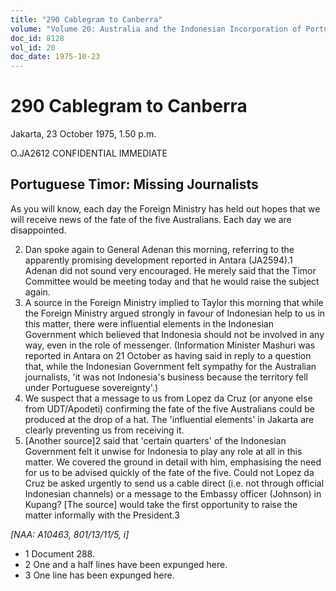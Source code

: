 ```yaml
---
title: "290 Cablegram to Canberra"
volume: "Volume 20: Australia and the Indonesian Incorporation of Portuguese Timor, 1974-1976"
doc_id: 8128
vol_id: 20
doc_date: 1975-10-23
---
```


# 290 Cablegram to Canberra

Jakarta, 23 October 1975, 1.50 p.m.

O.JA2612 CONFIDENTIAL IMMEDIATE

## Portuguese Timor: Missing Journalists

As you will know, each day the Foreign Ministry has held out hopes that we will receive news of the fate of the five Australians. Each day we are disappointed.

  2. Dan spoke again to General Adenan this morning, referring to the apparently promising development reported in Antara (JA2594).1 Adenan did not sound very encouraged. He merely said that the Timor Committee would be meeting today and that he would raise the subject again.
  3. A source in the Foreign Ministry implied to Taylor this morning that while the Foreign Ministry argued strongly in favour of Indonesian help to us in this matter, there were influential elements in the Indonesian Government which believed that Indonesia should not be involved in any way, even in the role of messenger. (Information Minister Mashuri was reported in Antara on 21 October as having said in reply to a question that, while the Indonesian Government felt sympathy for the Australian journalists, 'it was not Indonesia's business because the territory fell under Portuguese sovereignty'.)
  4. We suspect that a message to us from Lopez da Cruz (or anyone else from UDT/Apodeti) confirming the fate of the five Australians could be produced at the drop of a hat. The 'influential elements' in Jakarta are clearly preventing us from receiving it.
  5. [Another source]2 said that 'certain quarters' of the Indonesian Government felt it unwise for Indonesia to play any role at all in this matter. We covered the ground in detail with him, emphasising the need for us to be advised quickly of the fate of the five. Could not Lopez da Cruz be asked urgently to send us a cable direct (i.e. not through official Indonesian channels) or a message to the Embassy officer (Johnson) in Kupang? [The source] would take the first opportunity to raise the matter informally with the President.3



_[NAA: A10463, 801/13/11/5, i]_

  * 1 Document 288. 
  * 2 One and a half lines have been expunged here.
  * 3 One line has been expunged here.



